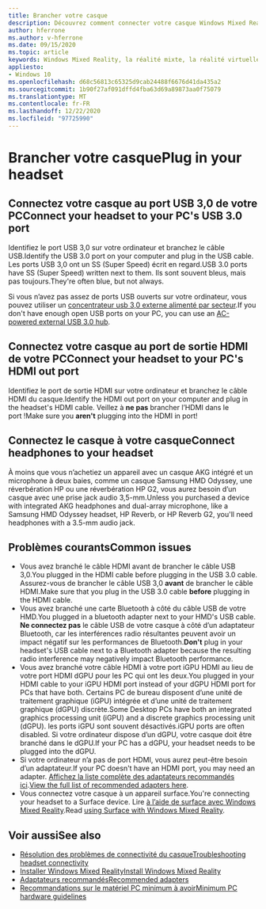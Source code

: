 ```yaml
---
title: Brancher votre casque
description: Découvrez comment connecter votre casque Windows Mixed Reality à USB 3,0, HDMI et casque.
author: hferrone
ms.author: v-hferrone
ms.date: 09/15/2020
ms.topic: article
keywords: Windows Mixed Reality, la réalité mixte, la réalité virtuelle, VR, MR, casque, configuration, prise en main
appliesto:
- Windows 10
ms.openlocfilehash: d68c56813c65325d9cab24488f6676d41da435a2
ms.sourcegitcommit: 1b90f27af091dffd4fba63d69a89873aa0f75079
ms.translationtype: MT
ms.contentlocale: fr-FR
ms.lasthandoff: 12/22/2020
ms.locfileid: "97725990"
---
```

# <a name="plug-in-your-headset"></a><span data-ttu-id="d9d70-104">Brancher votre casque</span><span class="sxs-lookup"><span data-stu-id="d9d70-104">Plug in your headset</span></span>

## <a name="connect-your-headset-to-your-pcs-usb-30-port"></a><span data-ttu-id="d9d70-105">Connectez votre casque au port USB 3,0 de votre PC</span><span class="sxs-lookup"><span data-stu-id="d9d70-105">Connect your headset to your PC's USB 3.0 port</span></span>

<span data-ttu-id="d9d70-106">Identifiez le port USB 3,0 sur votre ordinateur et branchez le câble USB.</span><span class="sxs-lookup"><span data-stu-id="d9d70-106">Identify the USB 3.0 port on your computer and plug in the USB cable.</span></span> <span data-ttu-id="d9d70-107">Les ports USB 3,0 ont un SS (Super Speed) écrit en regard.</span><span class="sxs-lookup"><span data-stu-id="d9d70-107">USB 3.0 ports have SS (Super Speed) written next to them.</span></span> <span data-ttu-id="d9d70-108">Ils sont souvent bleus, mais pas toujours.</span><span class="sxs-lookup"><span data-stu-id="d9d70-108">They're often blue, but not always.</span></span>

<span data-ttu-id="d9d70-109">Si vous n’avez pas assez de ports USB ouverts sur votre ordinateur, vous pouvez utiliser un [concentrateur usb 3,0 externe alimenté par secteur](recommended-adapters-for-windows-mixed-reality-capable-pcs.md#using-external-usb-30-hubs-with-windows-mixed-reality-headsets).</span><span class="sxs-lookup"><span data-stu-id="d9d70-109">If you don't have enough open USB ports on your PC, you can use an [AC-powered external USB 3.0 hub](recommended-adapters-for-windows-mixed-reality-capable-pcs.md#using-external-usb-30-hubs-with-windows-mixed-reality-headsets).</span></span>

## <a name="connect-your-headset-to-your-pcs-hdmi-out-port"></a><span data-ttu-id="d9d70-110">Connectez votre casque au port de sortie HDMI de votre PC</span><span class="sxs-lookup"><span data-stu-id="d9d70-110">Connect your headset to your PC's HDMI out port</span></span>

<span data-ttu-id="d9d70-111">Identifiez le port de sortie HDMI sur votre ordinateur et branchez le câble HDMI du casque.</span><span class="sxs-lookup"><span data-stu-id="d9d70-111">Identify the HDMI out port on your computer and plug in the headset's HDMI cable.</span></span> <span data-ttu-id="d9d70-112">Veillez à **ne pas** brancher l’HDMI dans le port !</span><span class="sxs-lookup"><span data-stu-id="d9d70-112">Make sure you **aren't** plugging into the HDMI in port!</span></span>

## <a name="connect-headphones-to-your-headset"></a><span data-ttu-id="d9d70-113">Connectez le casque à votre casque</span><span class="sxs-lookup"><span data-stu-id="d9d70-113">Connect headphones to your headset</span></span>

<span data-ttu-id="d9d70-114">À moins que vous n’achetiez un appareil avec un casque AKG intégré et un microphone à deux baies, comme un casque Samsung HMD Odyssey, une réverbération HP ou une réverbération HP G2, vous aurez besoin d’un casque avec une prise jack audio 3,5-mm.</span><span class="sxs-lookup"><span data-stu-id="d9d70-114">Unless you purchased a device with integrated AKG headphones and dual-array microphone, like a Samsung HMD Odyssey headset, HP Reverb, or HP Reverb G2, you'll need headphones with a 3.5-mm audio jack.</span></span>

## <a name="common-issues"></a><span data-ttu-id="d9d70-115">Problèmes courants</span><span class="sxs-lookup"><span data-stu-id="d9d70-115">Common issues</span></span>

* <span data-ttu-id="d9d70-116">Vous avez branché le câble HDMI avant de brancher le câble USB 3,0.</span><span class="sxs-lookup"><span data-stu-id="d9d70-116">You plugged in the HDMI cable before plugging in the USB 3.0 cable.</span></span>  <span data-ttu-id="d9d70-117">Assurez-vous de brancher le câble USB 3,0 **avant** de brancher le câble HDMI.</span><span class="sxs-lookup"><span data-stu-id="d9d70-117">Make sure that you plug in the USB 3.0 cable **before** plugging in the HDMI cable.</span></span>
* <span data-ttu-id="d9d70-118">Vous avez branché une carte Bluetooth à côté du câble USB de votre HMD.</span><span class="sxs-lookup"><span data-stu-id="d9d70-118">You plugged in a bluetooth adapter next to your HMD's USB cable.</span></span> <span data-ttu-id="d9d70-119">**Ne connectez pas** le câble USB de votre casque à côté d’un adaptateur Bluetooth, car les interférences radio résultantes peuvent avoir un impact négatif sur les performances de Bluetooth.</span><span class="sxs-lookup"><span data-stu-id="d9d70-119">**Don't** plug in your headset's USB cable next to a Bluetooth adapter because the resulting radio interference may negatively impact Bluetooth performance.</span></span>
* <span data-ttu-id="d9d70-120">Vous avez branché votre câble HDMI à votre port iGPU HDMI au lieu de votre port HDMI dGPU pour les PC qui ont les deux.</span><span class="sxs-lookup"><span data-stu-id="d9d70-120">You plugged in your HDMI cable to your iGPU HDMI port instead of your dGPU HDMI port for PCs that have both.</span></span> <span data-ttu-id="d9d70-121">Certains PC de bureau disposent d’une unité de traitement graphique (iGPU) intégrée et d’une unité de traitement graphique (dGPU) discrète.</span><span class="sxs-lookup"><span data-stu-id="d9d70-121">Some Desktop PCs have both an integrated graphics processing unit (iGPU) and a discrete graphics processing unit (dGPU).</span></span> <span data-ttu-id="d9d70-122">les ports iGPU sont souvent désactivés.</span><span class="sxs-lookup"><span data-stu-id="d9d70-122">iGPU ports are often disabled.</span></span> <span data-ttu-id="d9d70-123">Si votre ordinateur dispose d’un dGPU, votre casque doit être branché dans le dGPU.</span><span class="sxs-lookup"><span data-stu-id="d9d70-123">If your PC has a dGPU, your headset needs to be plugged into the dGPU.</span></span>  
* <span data-ttu-id="d9d70-124">Si votre ordinateur n’a pas de port HDMI, vous aurez peut-être besoin d’un adaptateur.</span><span class="sxs-lookup"><span data-stu-id="d9d70-124">If your PC doesn't have an HDMI port, you may need an adapter.</span></span> <span data-ttu-id="d9d70-125">[Affichez la liste complète des adaptateurs recommandés ici](recommended-adapters-for-windows-mixed-reality-capable-pcs.md).</span><span class="sxs-lookup"><span data-stu-id="d9d70-125">[View the full list of recommended adapters here](recommended-adapters-for-windows-mixed-reality-capable-pcs.md).</span></span>
* <span data-ttu-id="d9d70-126">Vous connectez votre casque à un appareil surface.</span><span class="sxs-lookup"><span data-stu-id="d9d70-126">You're connecting your headset to a Surface device.</span></span> <span data-ttu-id="d9d70-127">Lire [à l’aide de surface avec Windows Mixed Reality](windows-mixed-reality-minimum-pc-hardware-compatibility-guidelines.md#windows-mixed-reality-and-surface).</span><span class="sxs-lookup"><span data-stu-id="d9d70-127">Read [using Surface with Windows Mixed Reality](windows-mixed-reality-minimum-pc-hardware-compatibility-guidelines.md#windows-mixed-reality-and-surface).</span></span>

## <a name="see-also"></a><span data-ttu-id="d9d70-128">Voir aussi</span><span class="sxs-lookup"><span data-stu-id="d9d70-128">See also</span></span>

* [<span data-ttu-id="d9d70-129">Résolution des problèmes de connectivité du casque</span><span class="sxs-lookup"><span data-stu-id="d9d70-129">Troubleshooting headset connectivity</span></span>](headset-connectivity.md)
* [<span data-ttu-id="d9d70-130">Installer Windows Mixed Reality</span><span class="sxs-lookup"><span data-stu-id="d9d70-130">Install Windows Mixed Reality</span></span>](install-windows-mixed-reality.md)
* [<span data-ttu-id="d9d70-131">Adaptateurs recommandés</span><span class="sxs-lookup"><span data-stu-id="d9d70-131">Recommended adapters</span></span>](recommended-adapters-for-windows-mixed-reality-capable-pcs.md)
* [<span data-ttu-id="d9d70-132">Recommandations sur le matériel PC minimum à avoir</span><span class="sxs-lookup"><span data-stu-id="d9d70-132">Minimum PC hardware guidelines</span></span>](windows-mixed-reality-minimum-pc-hardware-compatibility-guidelines.md)
